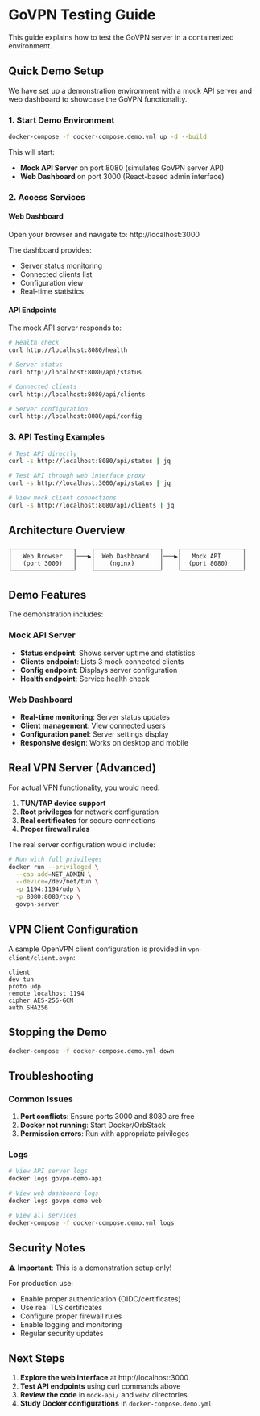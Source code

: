 # GoVPN Testing Guide

This guide explains how to test the GoVPN server in a containerized environment.

## Quick Demo Setup

We have set up a demonstration environment with a mock API server and web dashboard to showcase the GoVPN functionality.

### 1. Start Demo Environment

```bash
docker-compose -f docker-compose.demo.yml up -d --build
```

This will start:
- **Mock API Server** on port 8080 (simulates GoVPN server API)
- **Web Dashboard** on port 3000 (React-based admin interface)

### 2. Access Services

#### Web Dashboard
Open your browser and navigate to: http://localhost:3000

The dashboard provides:
- Server status monitoring
- Connected clients list
- Configuration view
- Real-time statistics

#### API Endpoints
The mock API server responds to:

```bash
# Health check
curl http://localhost:8080/health

# Server status
curl http://localhost:8080/api/status

# Connected clients
curl http://localhost:8080/api/clients

# Server configuration
curl http://localhost:8080/api/config
```

### 3. API Testing Examples

```bash
# Test API directly
curl -s http://localhost:8080/api/status | jq

# Test API through web interface proxy
curl -s http://localhost:3000/api/status | jq

# View mock client connections
curl -s http://localhost:8080/api/clients | jq
```

## Architecture Overview

```
┌─────────────────┐    ┌──────────────────┐    ┌─────────────────┐
│   Web Browser   │───▶│  Web Dashboard   │───▶│   Mock API      │
│   (port 3000)   │    │    (nginx)       │    │  (port 8080)    │
└─────────────────┘    └──────────────────┘    └─────────────────┘
```

## Demo Features

The demonstration includes:

### Mock API Server
- **Status endpoint**: Shows server uptime and statistics
- **Clients endpoint**: Lists 3 mock connected clients
- **Config endpoint**: Displays server configuration
- **Health endpoint**: Service health check

### Web Dashboard
- **Real-time monitoring**: Server status updates
- **Client management**: View connected users
- **Configuration panel**: Server settings display
- **Responsive design**: Works on desktop and mobile

## Real VPN Server (Advanced)

For actual VPN functionality, you would need:

1. **TUN/TAP device support**
2. **Root privileges** for network configuration
3. **Real certificates** for secure connections
4. **Proper firewall rules**

The real server configuration would include:
```bash
# Run with full privileges
docker run --privileged \
  --cap-add=NET_ADMIN \
  --device=/dev/net/tun \
  -p 1194:1194/udp \
  -p 8080:8080/tcp \
  govpn-server
```

## VPN Client Configuration

A sample OpenVPN client configuration is provided in `vpn-client/client.ovpn`:

```
client
dev tun
proto udp
remote localhost 1194
cipher AES-256-GCM
auth SHA256
```

## Stopping the Demo

```bash
docker-compose -f docker-compose.demo.yml down
```

## Troubleshooting

### Common Issues

1. **Port conflicts**: Ensure ports 3000 and 8080 are free
2. **Docker not running**: Start Docker/OrbStack
3. **Permission errors**: Run with appropriate privileges

### Logs

```bash
# View API server logs
docker logs govpn-demo-api

# View web dashboard logs  
docker logs govpn-demo-web

# View all services
docker-compose -f docker-compose.demo.yml logs
```

## Security Notes

⚠️ **Important**: This is a demonstration setup only!

For production use:
- Enable proper authentication (OIDC/certificates)
- Use real TLS certificates
- Configure proper firewall rules
- Enable logging and monitoring
- Regular security updates

## Next Steps

1. **Explore the web interface** at http://localhost:3000
2. **Test API endpoints** using curl commands above
3. **Review the code** in `mock-api/` and `web/` directories
4. **Study Docker configurations** in `docker-compose.demo.yml` 